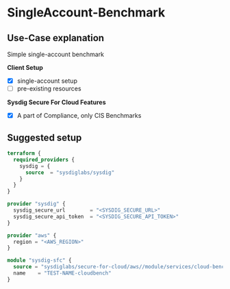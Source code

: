 # SingleAccount-Benchmark

## Use-Case explanation

Simple single-account benchmark

**Client Setup**

- [X] single-account setup
- [ ] pre-existing resources

**Sysdig Secure For Cloud Features**

- [X] A part of Compliance, only CIS Benchmarks

## Suggested setup

```terraform
terraform {
  required_providers {
    sysdig = {
      source  = "sysdiglabs/sysdig"
    }
  }
}

provider "sysdig" {
  sysdig_secure_url        = "<SYSDIG_SECURE_URL>"
  sysdig_secure_api_token  = "<SYSDIG_SECURE_API_TOKEN>"
}

provider "aws" {
  region = "<AWS_REGION>"
}

module "sysdig-sfc" {
  source = "sysdiglabs/secure-for-cloud/aws//module/services/cloud-bench"
  name    = "TEST-NAME-cloudbench"
}
```
